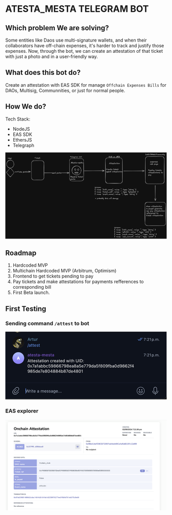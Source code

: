 # ATESTA_MESTA TELEGRAM BOT

## Which problem We are solving?

Some entities like Daos use multi-signature wallets, and when their collaborators have off-chain expenses, it's harder to track and justify those expenses. Now, through the bot, we can create an attestation of that ticket with just a photo and in a user-friendly way.

## What does this bot do?

Create an attestation with EAS SDK for manage `Offchain Expenses Bills` for DAOs, Multisig, Communnities, or just for normal people.

## How We do?

Tech Stack:

* NodeJS
* EAS SDK
* EthersJS
* Telegraph

![atesta_mesta](./assets/atesta_mesta_diagram.png)

## Roadmap

1. Hardcoded MVP
2. Multichain Hardcoded MVP (Arbitrum, Optimism)
3. Frontend to get tickets pending to pay
4. Pay tickets and make attestations for payments refferences to corresponding bill
5. First Beta launch.

## First Testing

### Sending command `/attest` to bot

![message_to_bot](./assets/bot.png)

### EAS explorer

![eas_explorer](./assets//onchain_attestation.png)
